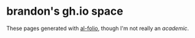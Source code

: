 # brandon's gh.io space

These pages generated with [al-folio](https://github.com/alshedivat/al-folio), though I'm not really an _academic_.